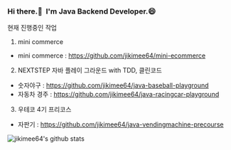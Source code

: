 
<!--
**jikimee64/jikimee64** is a ✨ _special_ ✨ repository because its `README.md` (this file) appears on your GitHub profile.

Here are some ideas to get you started:

- 🔭 I’m currently working on ...
- 🌱 I’m currently learning ...
- 👯 I’m looking to collaborate on ...
- 🤔 I’m looking for help with ...
- 💬 Ask me about ...
- 📫 How to reach me: ...
- 😄 Pronouns: ...
- ⚡ Fun fact: ...
-->

### Hi there.👋 &nbsp;I'm Java Backend Developer.😄

현재 진행중인 작업

1. mini commerce
- mini commerce : https://github.com/jikimee64/mini-ecommerce

2. NEXTSTEP 자바 플레이 그라운드 with TDD, 클린코드
- 숫자야구 : https://github.com/jikimee64/java-baseball-playground
- 자동차 경주 : https://github.com/jikimee64/java-racingcar-playground

3. 우테코 4기 프리코스
- 자판기 : https://github.com/jikimee64/java-vendingmachine-precourse

![jikimee64's github stats](https://github-readme-stats.vercel.app/api?username=jikimee64&show_icons=true)




